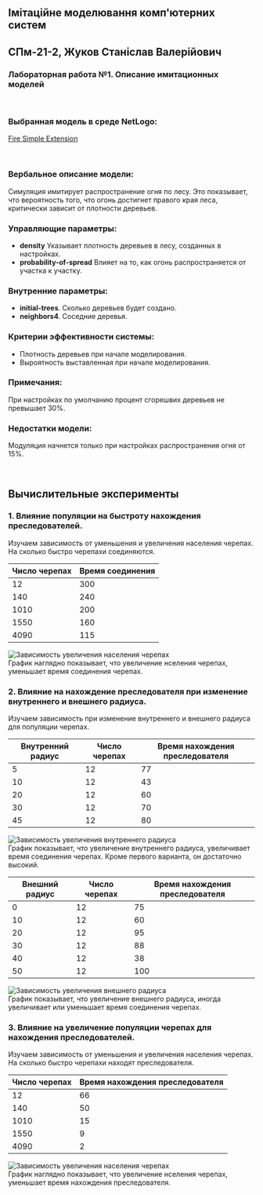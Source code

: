 ## Імітаційне моделювання комп'ютерних систем
## СПм-21-2, **Жуков Станіслав Валерійович**
### Лабораторная работа №**1**. Описание имитационных моделей

<br>

### Выбранная модель в среде NetLogo:
[Fire Simple Extension](http://www.netlogoweb.org/launch#http://www.netlogoweb.org/assets/modelslib/IABM%20Textbook/chapter%203/Fire%20Extensions/Fire%20Simple%20Extension%201.nlogo)

<br>

### Вербальное описание модели:
Симуляция имитирует распространение огня по лесу. Это показывает, что вероятность того, что огонь достигнет правого края леса, критически зависит от плотности деревьев.

### Управляющие параметры:
- **density** Указывает плотность деревьев в лесу, созданных в настройках.
- **probability-of-spread** Влияет на то, как огонь распространяется от участка к участку.

### Внутренние параметры:
- **initial-trees**. Сколько деревьев будет создано.
- **neighbors4**. Соседние деревья.

### Критерии эффективности системы:
- Плотность деревьев при начале моделирования.
- Выроятность выставленная при начале моделирования.

### Примечания:
При настройках по умолчанию процент сгорешвих деревьев не превышает 30%.

### Недостатки модели:
Модуляция начнется только при настройках распространения огня от 15%.

<br>

## Вычислительные эксперименты

### 1. Влияние популяции на быстроту нахождения преследователей.
Изучаем зависимость от уменьшения и увеличения населения черепах. На сколько быстро черепахи соединяются. 

<table>
<thead>
<tr><th>Число черепах</th><th>Время соединения</th></tr>
</thead>
<tbody>
<tr><td>12</td><td>300</td></tr>
<tr><td>140</td><td>240</td></tr>
<tr><td>1010</td><td>200</td></tr>
<tr><td>1550</td><td>160</td></tr>
<tr><td>4090</td><td>115</td></tr>
</tbody>
</table>

![Зависимость увеличения населения черепах](line1.png)
<br>
График наглядно показывает, что увеличение нселения черепах, уменьшает время соединения черепах.
### 2. Влияние на нахождение преследователя при изменение внутреннего и внешнего радиуса.
Изучаем зависимость при изменение внутреннего и внешнего радиуса для популяции черепах.

<table>
<thead>
<tr><th>Внутренний радиус</th><th>Число черепах</th><th>Время нахождения преследователя</th></tr>
</thead>
<tbody>
<tr><td>5</td><td>12</td><td>77</td></tr>
<tr><td>10</td><td>12</td><td>43</td></tr>
<tr><td>20</td><td>12</td><td>60</td></tr>
<tr><td>30</td><td>12</td><td>70</td></tr>
<tr><td>45</td><td>12</td><td>80</td></tr>
</tbody>
</table>

![Зависимость увеличения внутреннего радиуса](line2_1.png)
<br>
График показывает, что увеличение внутреннего радиуса, увеличивает время соединения черепах. Кроме первого варианта, он достаточно высокий.

<table>
<thead>
<tr><th>Внешний радиус</th><th>Число черепах</th><th>Время нахождения преследователя</th></tr>
</thead>
<tbody>
<tr><td>0</td><td>12</td><td>75</td></tr>
<tr><td>10</td><td>12</td><td>60</td></tr>
<tr><td>20</td><td>12</td><td>95</td></tr>
<tr><td>30</td><td>12</td><td>88</td></tr>
<tr><td>40</td><td>12</td><td>38</td></tr>
<tr><td>50</td><td>12</td><td>100</td></tr>
</tbody>
</table>

![Зависимость увеличения внешнего радиуса](line2_2.png)
<br>
График показывает, что увеличение внешнего радиуса, иногда увеличивает или уменьшает время соединения черепах.

### 3. Влияние на увеличение популяции черепах для нахождения преследователей.
Изучаем зависимость от уменьшения и увеличения населения черепах. На сколько быстро черепахи находят преследователя. 

<table>
<thead>
<tr><th>Число черепах</th><th>Время нахождения преследователя</th></tr>
</thead>
<tbody>
<tr><td>12</td><td>66</td></tr>
<tr><td>140</td><td>50</td></tr>
<tr><td>1010</td><td>15</td></tr>
<tr><td>1550</td><td>9</td></tr>
<tr><td>4090</td><td>2</td></tr>
</tbody>
</table>

![Зависимость увеличения населения черепах](line3.png)
<br>
График наглядно показывает, что увеличение нселения черепах, уменьшает время нахождения преследователя.
